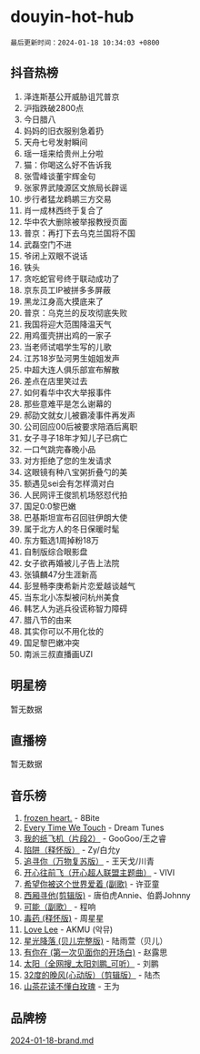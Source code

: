 # douyin-hot-hub

`最后更新时间：2024-01-18 10:34:03 +0800`

## 抖音热榜

1. 泽连斯基公开威胁诅咒普京
1. 沪指跌破2800点
1. 今日腊八
1. 妈妈的旧衣服别急着扔
1. 天舟七号发射瞬间
1. 瑶一瑶来给贵州上分啦
1. 猫：你喝这么好不告诉我
1. 张雪峰谈董宇辉金句
1. 张家界武陵源区文旅局长辟谣
1. 步行者猛龙鹈鹕三方交易
1. 肖一成林西终于复合了
1. 华中农大删除被举报教授页面
1. 普京：再打下去乌克兰国将不国
1. 武磊空门不进
1. 爷闭上双眼不说话
1. 铁头
1. 贪吃蛇官号终于联动成功了
1. 京东员工IP被拼多多屏蔽
1. 黑龙江身高大摸底来了
1. 普京：乌克兰的反攻彻底失败
1. 我国将迎大范围降温天气
1. 用鸡蛋壳拼出鸡的一家子
1. 当老师试唱学生写的儿歌
1. 江苏18岁坠河男生姐姐发声
1. 中超大连人俱乐部宣布解散
1. 差点在店里笑过去
1. 如何看华中农大举报事件
1. 那些意难平是怎么谢幕的
1. 郝劭文就女儿被霸凌事件再发声
1. 公司回应00后被要求陪酒后离职
1. 女子寻子18年才知儿子已病亡
1. 一口气跳完春晚小品
1. 对方拒绝了您的生发请求
1. 这眼镜有种八宝粥折叠勺的美
1. 额遇见sei会有怎样滴对白
1. 人民网评王俊凯机场怒怼代拍
1. 国足0:0黎巴嫩
1. 巴基斯坦宣布召回驻伊朗大使
1. 属于北方人的冬日保暖时髦
1. 东方甄选1周掉粉18万
1. 自制版综合眼影盘
1. 女子欲再婚被儿子告上法院
1. 张镇麟47分生涯新高
1. 彭昱畅李庚希新片恋爱越谈越气
1. 当东北小冻梨被问杭州美食
1. 韩艺人为逃兵役谎称智力障碍
1. 腊八节的由来
1. 其实你可以不用化妆的
1. 国足黎巴嫩冲突
1. 南派三叔直播画UZI

## 明星榜

暂无数据

## 直播榜

暂无数据

## 音乐榜

1. [frozen heart.](https://sf3-cdn-tos.douyinstatic.com/obj/tos-cn-ve-2774/oIIWJfyjIACZA9zQMtnJ6hQQhFC4vhCupoRBsO) - 8Bite
1. [Every Time We Touch](https://sf3-cdn-tos.douyinstatic.com/obj/tos-cn-ve-2774/ogN6lUKQeBBfEVhIOMikG1CcJjugxk1tztZyhP) - Dream Tunes
1. [我的纸飞机（片段2）](https://sf86-cdn-tos.douyinstatic.com/obj/tos-cn-ve-2774/oM2ZrKcg2CD5AeRB2gkeXOFB1IxAGJdZPazYHf) - GooGoo/王之睿
1. [陷阱（释怀版）](https://sf86-cdn-tos.douyinstatic.com/obj/tos-cn-ve-2774/oE8C21LeZrzKLDFfQYgMzx4GAIHageG5IzayY7) - Zy/白允y
1. [追寻你（万物复苏版）](https://sf86-cdn-tos.douyinstatic.com/obj/tos-cn-ve-2774/oYeAZJsbjIDit9APmBg8u6uDUQnHmoCf3gbo74) - 王天戈/川青
1. [开心往前飞（开心超人联盟主题曲）](https://sf3-cdn-tos.douyinstatic.com/obj/tos-cn-ve-2774/9d8fb7c82cf1421fb93a9fe925275e0a) - VIVI
1. [希望你被这个世界爱着 (副歌)](https://sf86-cdn-tos.douyinstatic.com/obj/tos-cn-ve-2774/oUHCmWQfZlE3QQBKBeD8rCFLpJzPgCpImhsxMt) - 许亚童
1. [西厢寻他(剪辑版)](https://sf86-cdn-tos.douyinstatic.com/obj/tos-cn-ve-2774/oUsAVfAQKlRNxEv5qxvIB8o5qmIWUcXbzJKJhw) - 唐伯虎Annie、伯爵Johnny
1. [可能（副歌）](https://sf86-cdn-tos.douyinstatic.com/obj/tos-cn-ve-2774/cde1731888894259b333569393c2fb51) - 程响
1. [毒药 (释怀版)](https://sf86-cdn-tos.douyinstatic.com/obj/tos-cn-ve-2774/oYILMEAzspdZBIzy4frJNB8ZHPHWAhiwowd4Ad) - 周星星
1. [Love Lee](https://sf86-cdn-tos.douyinstatic.com/obj/tos-cn-ve-2774/o05GbkJGbCBTdDnMtB0fwOYgkeZp23vrWQDQBS) - AKMU (악뮤)
1. [星光降落 (贝儿完整版)](https://sf86-cdn-tos.douyinstatic.com/obj/tos-cn-ve-2774/okwB9hAwyAtsFFkFBzAX1hOOfQuIoMNs0W2Mwr) - 陆雨萱（贝儿）
1. [有你在 (第一次见面你的开场白)](https://sf3-cdn-tos.douyinstatic.com/obj/tos-cn-ve-2774/oAthrQ3ClJBfI57uBoFEgNDYtNCZ0TSYQQfxQ0) - 赵露思
1. [太阳（全网搜_太阳刘鹏_可听）](https://sf86-cdn-tos.douyinstatic.com/obj/tos-cn-ve-2774/ogWbyIQnlBFImVbeDocRdCIYtBHlbJXgfZMvgz) - 刘鹏
1. [32度的晚风(心动版）（剪辑版）](https://sf86-cdn-tos.douyinstatic.com/obj/tos-cn-ve-2774/owNyabsyWdzUulxhoJfK8IBXgp0UMQAHpvGh2B) - 陆杰
1. [山茶花读不懂白玫瑰](https://sf86-cdn-tos.douyinstatic.com/obj/tos-cn-ve-2774/osfn8B7DktrRHEPJgPCfDbw7QDQEkwC16BxZg9) - 王为

## 品牌榜

[2024-01-18-brand.md](2024-01-18-brand.md)
